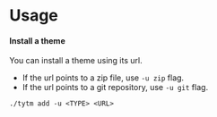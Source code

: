 <!-- # Installation

#### Windows

1. Download the `tytm.exe` from the [releases page](https://github.com/Chen1Plus/tytm/releases/latest).
2. Place the executable in your desired directory.

```powershell
./tytm update
``` -->

<!-- #### MacOS

Currently, a pre-built executable is not available. See [build](#build) for more. -->

# Usage

<!-- #### Update manifests

TyTM uses manifests to obtain the necessary information for fetching themes.

```shell
./tytm update
``` -->

#### Install a theme

You can install a theme using its url.

- If the url points to a zip file, use `-u zip` flag.
- If the url points to a git repository, use `-u git` flag.


```shell
./tytm add -u <TYPE> <URL>
```

<!-- #### Remove a theme

You can simply use the same id to remove a theme.

```shell
./tytm remove <ID>
``` -->

<!--

# Build

1. install rust (https://www.rust-lang.org/tools/install)
2. `cargo build --release`

# Contribute

### Add Package Manifest

Refer to `manifest/`. Readme may be outdated.  
An example manifest (OneDark). The file name is same as the id.

```json
{
    "id": "onedark",
    "name": "Blackout",
    "version": "1.0.7",
    "source": {
        "type": "Zip",
        "value": {
            "url": "https://github.com/obscurefreeman/typora_theme_blackout/releases/download/V1.0.7/blackout_theme.zip",
            "content": "./",
            "excludes": []
        }
    },
    "assets": [ ... ],
    "pkgs": [ ... ]
}
```
"id" will be theme's name but use lowercase and use dash to replace whitespace. Ex: "GitHub Night" has id "github-night"  
"type" can be "Zip" or "Git"
- "Zip": download a zip file from web
- "Git": clone a repository

"content" means the root folder of css and assets.  
"excludes" means files in "content" but unnecessary, such as readme or license. You may also refer to `manifest/`. -->
